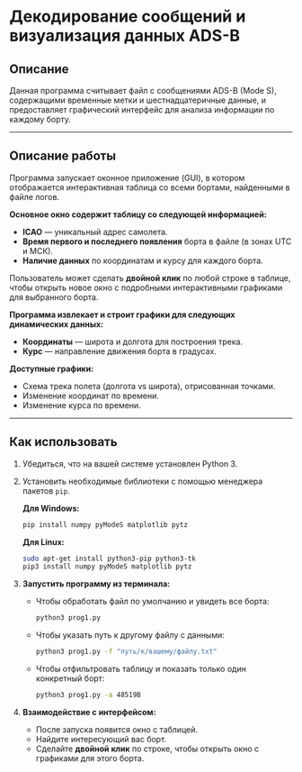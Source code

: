 # Декодирование сообщений и визуализация данных ADS-B

## Описание
Данная программа считывает файл с сообщениями ADS-B (Mode S), содержащими временные метки и шестнадцатеричные данные, и предоставляет графический интерфейс для анализа информации по каждому борту.

---
## Описание работы
Программа запускает оконное приложение (GUI), в котором отображается интерактивная таблица со всеми бортами, найденными в файле логов.

**Основное окно содержит таблицу со следующей информацией:**
* **ICAO** — уникальный адрес самолета.
* **Время первого и последнего появления** борта в файле (в зонах UTC и МСК).
* **Наличие данных** по координатам и курсу для каждого борта.

Пользователь может сделать **двойной клик** по любой строке в таблице, чтобы открыть новое окно с подробными интерактивными графиками для выбранного борта.

**Программа извлекает и строит графики для следующих динамических данных:**
* **Координаты** — широта и долгота для построения трека.
* **Курс** — направление движения борта в градусах.

**Доступные графики:**
* Схема трека полета (долгота vs широта), отрисованная точками.
* Изменение координат по времени.
* Изменение курса по времени.
---
## Как использовать
1.  Убедиться, что на вашей системе установлен Python 3.
2.  Установить необходимые библиотеки с помощью менеджера пакетов `pip`.

    **Для Windows:**
    ```bash
    pip install numpy pyModeS matplotlib pytz
    ```

    **Для Linux:**
    ```bash
    sudo apt-get install python3-pip python3-tk
    pip3 install numpy pyModeS matplotlib pytz
    ```

3.  **Запустить программу из терминала:**

    * Чтобы обработать файл по умолчанию и увидеть все борта:
        ```bash
        python3 prog1.py
        ```
    * Чтобы указать путь к другому файлу с данными:
        ```bash
        python3 prog1.py -f "путь/к/вашему/файлу.txt"
        ```
    * Чтобы отфильтровать таблицу и показать только один конкретный борт:
        ```bash
        python3 prog1.py -a 48519B
        ```

4.  **Взаимодействие с интерфейсом:**
    * После запуска появится окно с таблицей.
    * Найдите интересующий вас борт.
    * Сделайте **двойной клик** по строке, чтобы открыть окно с графиками для этого борта.